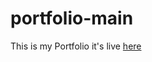 # portfolio-main

This is my Portfolio it's live <a href="https://rahulraveendranak.github.io/portfolio-main/">here</a>
